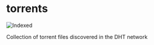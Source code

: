 torrents 
========
![Indexed](https://img.shields.io/badge/indexed-88846-blue)

Collection of torrent files discovered in the DHT network

